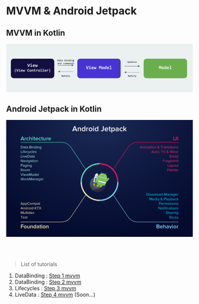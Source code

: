 # MVVM & Android Jetpack

## MVVM in Kotlin

![](mvvm.png)

## Android Jetpack in Kotlin

![](android-jetpack.png)

<br><br>
> List of tutorials

1. DataBinding : <a href="https://github.com/alirezabashi98/MVVM/tree/step1">Step 1 mvvm</a><br>
2. DataBinding : <a href="https://github.com/alirezabashi98/MVVM/tree/step2">Step 2 mvvm</a><br>
3. Lifecycles : <a href="https://github.com/alirezabashi98/MVVM/tree/step3">Step 3 mvvm</a><br>
4. LiveData : <a href="https://github.com/alirezabashi98/MVVM/tree/step4">Step 4 mvvm</a> (Soon...)
